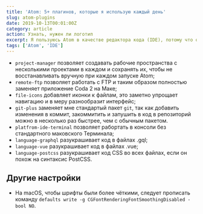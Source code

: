 ```yaml
---
title: 'Atom: 5+ плагинов, которые я использую каждый день'
slug: atom-plugins
date: 2019-10-13T00:01:00Z
category: article
action: Узнать, нужен ли логотип
excerpt: Я пользуюсь Atom в качестве редактора кода (IDE), потому что он простой и гибкий в настройках внешнего вида и функциональности. Важная часть любого IDE — это расширители, то есть плагины или их ещё называют пакетами. В этой заметке — все плагины, которыми я пользуюсь каждый день.
tags: ['Atom', 'IDE']
---
```


- `project-manager` позволяет создавать рабочие пространства с несколькими проектами в каждом и сохранять их, чтобы не восстанавливать вручную при каждом запуске Atom;
- `remote-ftp` позволяет работать с FTP и таким образом полностью заменяет приложение Coda 2 на Маке;
- `file-icons` добавляет иконки к файлам, это заметно упрощает навигацию и в меру разнообразит интерфейс;
- `git-plus` заменяет мне стандартый пакет `git`, так как добавить изменения в коммит, закоммитить и запушить в код в репозиторий можно в несколько раз быстрее, чем с обычным пакетом.
- `platfrom-ide-terminal` позволяет рабортать в консоли без стандартного маковского Терминала;
- `language-graphql` разукрашивает код в файлах .gql;
- `language-vue` разукрашивает код в файлах .vue;
- `language-postcss` разукрашивает код CSS во всех файлах, если он похож на синтаксис PostCSS.

## Другие настройки

 - На macOS, чтобы шрифты были более чёткими, следует прописать команду `defaults write -g CGFontRenderingFontSmoothingDisabled -bool NO`.
